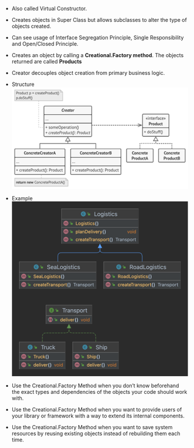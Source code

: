 - Also called Virtual Constructor.

- Creates objects in Super Class but allows subclasses to alter the type of objects created.

- Can see usage of Interface Segregation Principle, Single Responsibility and Open/Closed Principle.

- Creates an object by calling a **Creational.Factory method**. The objects returned are called **Products**

- Creator decouples object creation from primary business logic.
- Structure
![img_1.png](img_1.png)
- Example
![img_2.png](img_2.png)

- Use the Creational.Factory Method when you don’t know beforehand the exact types and dependencies of the objects your code should work with.
- Use the Creational.Factory Method when you want to provide users of your library or framework with a way to extend its internal components.
-  Use the Creational.Factory Method when you want to save system resources by reusing existing objects instead of rebuilding them each time.

